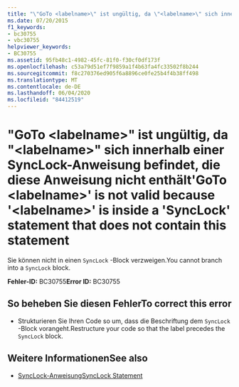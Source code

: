 ```yaml
---
title: "\"GoTo <labelname>\" ist ungültig, da \"<labelname>\" sich innerhalb einer SyncLock-Anweisung befindet, die diese Anweisung nicht enthält"
ms.date: 07/20/2015
f1_keywords:
- bc30755
- vbc30755
helpviewer_keywords:
- BC30755
ms.assetid: 95fb48c1-4982-45fc-81f0-f30cf0df173f
ms.openlocfilehash: c53a79d51ef7f9859a1f4b63fa4fc33502f8b244
ms.sourcegitcommit: f8c270376ed905f6a8896ce0fe25b4f4b38ff498
ms.translationtype: MT
ms.contentlocale: de-DE
ms.lasthandoff: 06/04/2020
ms.locfileid: "84412519"
---
```

# <a name="goto-labelname-is-not-valid-because-labelname-is-inside-a-synclock-statement-that-does-not-contain-this-statement"></a><span data-ttu-id="7bdf8-102">"GoTo \<labelname>" ist ungültig, da "\<labelname>" sich innerhalb einer SyncLock-Anweisung befindet, die diese Anweisung nicht enthält</span><span class="sxs-lookup"><span data-stu-id="7bdf8-102">'GoTo \<labelname>' is not valid because '\<labelname>' is inside a 'SyncLock' statement that does not contain this statement</span></span>
<span data-ttu-id="7bdf8-103">Sie können nicht in einen `SyncLock` -Block verzweigen.</span><span class="sxs-lookup"><span data-stu-id="7bdf8-103">You cannot branch into a `SyncLock` block.</span></span>  
  
 <span data-ttu-id="7bdf8-104">**Fehler-ID:** BC30755</span><span class="sxs-lookup"><span data-stu-id="7bdf8-104">**Error ID:** BC30755</span></span>  
  
## <a name="to-correct-this-error"></a><span data-ttu-id="7bdf8-105">So beheben Sie diesen Fehler</span><span class="sxs-lookup"><span data-stu-id="7bdf8-105">To correct this error</span></span>  
  
- <span data-ttu-id="7bdf8-106">Strukturieren Sie Ihren Code so um, dass die Beschriftung dem `SyncLock` -Block vorangeht.</span><span class="sxs-lookup"><span data-stu-id="7bdf8-106">Restructure your code so that the label precedes the `SyncLock` block.</span></span>  
  
## <a name="see-also"></a><span data-ttu-id="7bdf8-107">Weitere Informationen</span><span class="sxs-lookup"><span data-stu-id="7bdf8-107">See also</span></span>

- [<span data-ttu-id="7bdf8-108">SyncLock-Anweisung</span><span class="sxs-lookup"><span data-stu-id="7bdf8-108">SyncLock Statement</span></span>](../language-reference/statements/synclock-statement.md)
